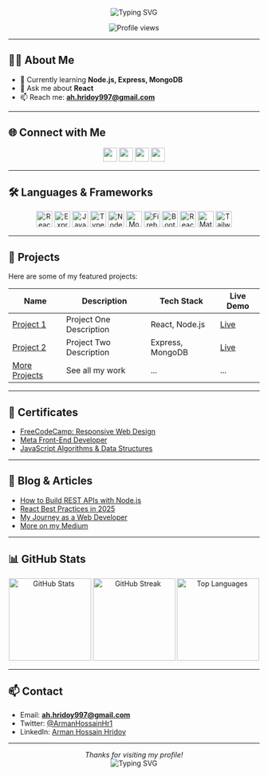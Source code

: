 <!-- Profile Header -->
<p align="center">
  <img src="https://readme-typing-svg.demolab.com?font=Fira+Code&weight=700&size=30&pause=1000&color=F73E5A&center=true&vCenter=true&width=435&lines=Hi+%F0%9F%91%8B%2C+I'm+Arman+Hossain+Hridoy;Web+Developer+%F0%9F%92%BB" alt="Typing SVG" />
</p>
<p align="center">
  <img src="https://komarev.com/ghpvc/?username=hridoy997&label=Profile+views&color=F73E5A&style=plastic" alt="Profile views" />
</p>

---

## 🧑‍💻 About Me

- 🌱 Currently learning **Node.js, Express, MongoDB**
- 💬 Ask me about **React**
- 📫 Reach me: **ah.hridoy997@gmail.com**

---

## 🌐 Connect with Me

<p align="center">
  <a href="https://twitter.com/ArmanHossainHr1"><img src="https://img.shields.io/badge/Twitter-%231DA1F2.svg?style=flat&logo=twitter&logoColor=white" height="28"></a>
  <a href="https://www.linkedin.com/in/arman-hossain-hridoy-081367204/"><img src="https://img.shields.io/badge/LinkedIn-%230A66C2.svg?style=flat&logo=linkedin&logoColor=white" height="28"></a>
  <a href="https://www.facebook.com/armanhossain.hridoy.315/"><img src="https://img.shields.io/badge/Facebook-%231877F2.svg?style=flat&logo=facebook&logoColor=white" height="28"></a>
  <a href="https://www.instagram.com/armanhossainhridoy997/"><img src="https://img.shields.io/badge/Instagram-%23E4405F.svg?style=flat&logo=instagram&logoColor=white" height="28"></a>
</p>

---

## 🛠️ Languages & Frameworks

<p align="center">
  <img src="https://img.icons8.com/color/48/000000/react-native.png" alt="ReactJS" title="ReactJS" height="32"/>
  <img src="https://i.imgur.com/HIF5Fwy.jpg" alt="ExpressJS" title="ExpressJS" height="32"/>
  <img src="https://img.icons8.com/color/48/000000/javascript--v1.png" alt="JavaScript" title="JavaScript" height="32"/>
  <img src="https://img.icons8.com/color/48/000000/typescript.png" alt="Typescript" title="Typescript" height="32"/>
  <img src="https://img.icons8.com/color/48/000000/nodejs.png" alt="NodeJS" title="NodeJS" height="32"/>
  <img src="https://img.icons8.com/color/48/000000/mongodb.png" alt="MongoDB" title="MongoDB" height="32"/>
  <img src="https://img.icons8.com/color/48/000000/firebase.png" alt="Firebase" title="Firebase" height="32"/>
  <img src="https://img.icons8.com/color/48/000000/bootstrap.png" alt="Bootstrap" title="Bootstrap" height="32"/>
  <img src="https://i.imgur.com/Rc554XX.png" alt="React-Bootstrap" title="React-Bootstrap" height="32"/>
  <img src="https://img.icons8.com/color/48/000000/material-ui.png" alt="Material-UI" title="Material-UI" height="32"/>
  <img src="https://i.imgur.com/Ds5CeCg.png" alt="Tailwind" title="Tailwind" height="32"/>
</p>

---

## 📂 Projects

Here are some of my featured projects:

| Name | Description | Tech Stack | Live Demo |
|------|-------------|------------|-----------|
| [Project 1](https://github.com/hridoy997/project1) | Project One Description | React, Node.js | [Live](https://project1-demo.com) |
| [Project 2](https://github.com/hridoy997/project2) | Project Two Description | Express, MongoDB | [Live](https://project2-demo.com) |
| [More Projects](https://github.com/hridoy997?tab=repositories) | See all my work | ... | ... |

---

## 📜 Certificates

- [FreeCodeCamp: Responsive Web Design](https://www.freecodecamp.org/certification/hridoy997/responsive-web-design)
- [Meta Front-End Developer](#)
- [JavaScript Algorithms & Data Structures](#)

---

## 📝 Blog & Articles

- [How to Build REST APIs with Node.js](#)
- [React Best Practices in 2025](#)
- [My Journey as a Web Developer](#)
- [More on my Medium](https://medium.com/@ah.hridoy997)

---

## 📊 GitHub Stats

<p align="center">
  <img src="https://github-readme-stats.vercel.app/api?username=hridoy997&show_icons=true&theme=radical" alt="GitHub Stats" height="165"/>
  <img src="https://github-readme-streak-stats.herokuapp.com/?user=hridoy997&theme=radical" alt="GitHub Streak" height="165"/>
  <img src="https://github-readme-stats.vercel.app/api/top-langs/?username=hridoy997&layout=compact&theme=radical" alt="Top Languages" height="165"/>
</p>

---

## 📫 Contact

- Email: **ah.hridoy997@gmail.com**
- Twitter: [@ArmanHossainHr1](https://twitter.com/ArmanHossainHr1)
- LinkedIn: [Arman Hossain Hridoy](https://www.linkedin.com/in/arman-hossain-hridoy-081367204/)

---

<p align="center">
  <em>Thanks for visiting my profile!</em><br>
  <img src="https://readme-typing-svg.demolab.com?font=Fira+Code&weight=700&size=24&pause=1000&color=36F7B1&center=true&vCenter=true&width=435&lines=Happy+Coding!+%F0%9F%92%BB" alt="Typing SVG" />
</p>